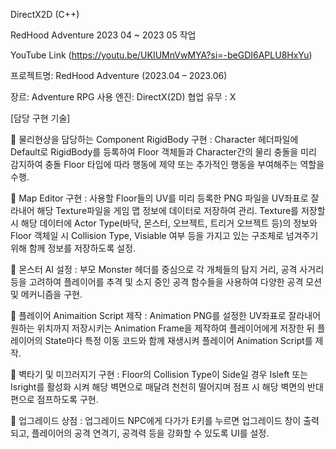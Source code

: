 DirectX2D (C++)

RedHood Adventure 2023 04 ~ 2023 05 작업

YouTube Link
(https://youtu.be/UKIUMnVwMYA?si=-beGDI6APLU8HxYu)

프로젝트명: RedHood Adventure (2023.04 – 2023.06)

장르: Adventure RPG
사용 엔진: DirectX(2D)
협업 유무 : X

[담당 구현 기술]

	물리현상을 담당하는 Component RigidBody 구현
: Character 헤더파일에 Default로 RigidBody를 등록하여 Floor 객체들과 Character간의 물리 충돌을 미리 감지하여 충돌 Floor 타입에 따라 행동에 제약 또는 추가적인 행동을 부여해주는 역할을 수행.

	Map Editor 구현
: 사용할 Floor들의 UV를 미리 등록한 PNG 파일을 UV좌표로 잘라내어 해당 Texture파일을 게임 맵 정보에 데이터로 저장하여 관리. Texture를 저장할 시 해당 데이터에 Actor Type(바닥, 몬스터, 오브젝트, 트리거 오브젝트 등)의 정보와 Floor 객체일 시 Collision Type, Visiable 여부 등을 가지고 있는 구조체로 넘겨주기 위해 함께 정보를 저장하도록 설정.

	몬스터 AI 설정
: 부모 Monster 헤더를 중심으로 각 개체들의 탐지 거리, 공격 사거리 등을 고려하여 플레이어를 추격 및 소지 중인 공격 함수들을 사용하여 다양한 공격 모션 및 메커니즘을 구현.

	플레이어 Animaition Script 제작
: Animation PNG를 설정한 UV좌표로 잘라내어 원하는 위치까지 저장시키는 Animation Frame을 제작하여 플레이어에게 저장한 뒤 플레이어의 State마다 특정 이동 코드와 함께 재생시켜 플레이어 Animation Script를 제작.

	벽타기 및 미끄러지기 구현
: Floor의 Collision Type이 Side일 경우 Isleft 또는 Isright를 활성화 시켜 해당 벽면으로 매달려 천천히 떨어지며 점프 시 해당 벽면의 반대편으로 점프하도록 구현.

	업그레이드 상점
: 업그레이드 NPC에게 다가가 E키를 누르면 업그레이드 창이 출력되고, 플레이어의 공격 연격기, 공격력 등을 강화할 수 있도록 UI를 설정.

